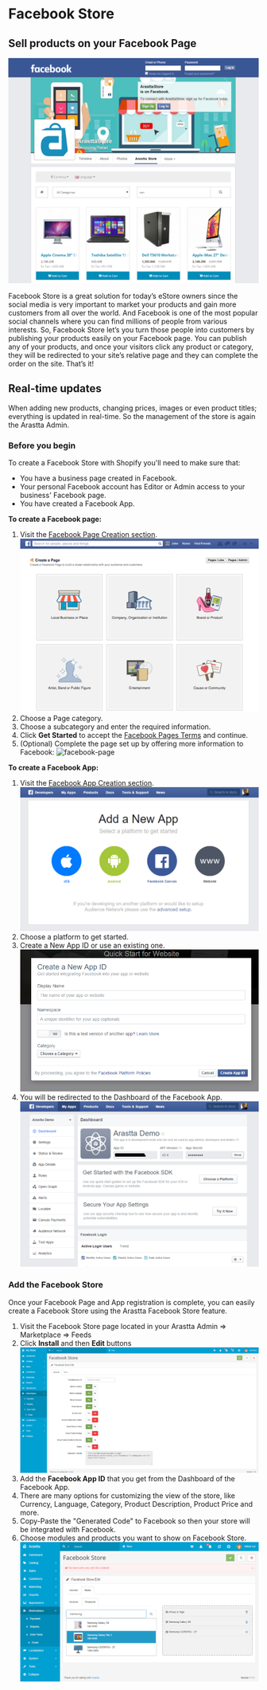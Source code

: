 Facebook Store
=====

Sell products on your Facebook Page
-------------

![facebook-front](_images/facebook-front.png)

Facebook Store is a great solution for today’s eStore owners since the social media is very important to market your products and gain more customers from all over the world. And Facebook is one of the most popular social channels where you can find millions of people from various interests. So, Facebook Store let’s you turn those people into customers by publishing your products easily on your Facebook page. You can publish any of your products, and once your visitors click any product or category, they will be redirected to your site’s relative page and they can complete the order on the site. That’s it!

Real-time updates
-------------
When adding new products, changing prices, images or even product titles; everything is updated in real-time. So the management of the store is again the Arastta Admin.

### Before you begin

To create a Facebook Store with Shopify you'll need to make sure that:
* You have a business page created in Facebook.
* Your personal Facebook account has Editor or Admin access to your business' Facebook page.
* You have created a Facebook App.

**To create a Facebook page:**

1. Visit the [Facebook Page Creation section](https://www.facebook.com/pages/create).
![facebook-page](_images/facebook-page.png)
2. Choose a Page category.
3. Choose a subcategory and enter the required information.
4. Click **Get Started** to accept the [Facebook Pages Terms](https://www.facebook.com/page_guidelines.php) and continue.
5. (Optional) Complete the page set up by offering more information to Facebook:
![facebook-page](facebook-setup-1.jpg)

**To create a Facebook App:**

1. Visit the [Facebook App Creation section](https://developers.facebook.com/quickstarts/).
![facebook-app-1](_images/facebook-app-1.png)
2. Choose a platform to get started.
3. Create a New App ID or use an existing one.
![facebook-app-2](_images/facebook-app-2.png)
4. You will be redirected to the Dashboard of the Facebook App.
![facebook-app-3](_images/facebook-app-3.png)

### Add the Facebook Store

Once your Facebook Page and App registration is complete, you can easily create a Facebook Store using the Arastta Facebook Store feature.

1. Visit the Facebook Store page located in your Arastta Admin => Marketplace => Feeds
2. Click **Install** and then **Edit** buttons
![facebook-admin-1](_images/facebook-admin-1.png)
3. Add the **Facebook App ID** that you get from the Dashboard of the Facebook App.
4. There are many options for customizing the view of the store, like Currency, Language, Category, Product Description, Product Price and more.
5. Copy-Paste the "Generated Code" to Facebook so then your store will be integrated with Facebook.
6. Choose modules and products you want to show on Facebook Store.
![facebook-admin-2](_images/facebook-admin-2.png)